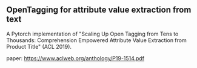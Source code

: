 ## OpenTagging for attribute value extraction from text

A Pytorch implementation of "Scaling Up Open Tagging from Tens to Thousands: Comprehension Empowered Attribute Value Extraction from Product Title" (ACL 2019).

paper: https://www.aclweb.org/anthology/P19-1514.pdf
